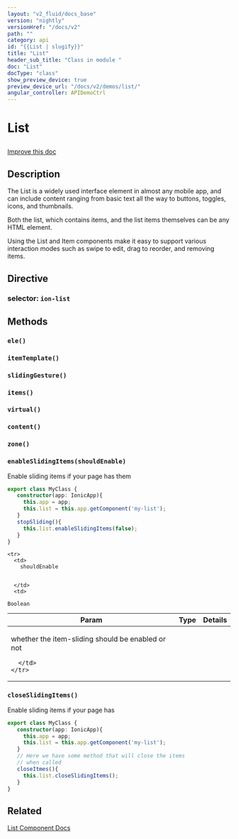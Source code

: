 ```yaml
---
layout: "v2_fluid/docs_base"
version: "nightly"
versionHref: "/docs/v2"
path: ""
category: api
id: "{{List | slugify}}"
title: "List"
header_sub_title: "Class in module "
doc: "List"
docType: "class"
show_preview_device: true
preview_device_url: "/docs/v2/demos/list/"
angular_controller: APIDemoCtrl 
---
```










<h1 class="api-title">


List






</h1>

<a class="improve-v2-docs" href='http://github.com/driftyco/ionic/edit/2.0/ionic/components/list/list.ts#L5'>
Improve this doc
</a>






<!-- description -->
<h2>Description</h2>

<p>The List is a widely used interface element in almost any mobile app, and can include
content ranging from basic text all the way to buttons, toggles, icons, and thumbnails.</p>
<p>Both the list, which contains items, and the list items themselves can be any HTML
element.</p>
<p>Using the List and Item components make it easy to support various
interaction modes such as swipe to edit, drag to reorder, and removing items.</p>


<h2>Directive</h2>
<h3>selector: <code>ion-list</code></h3>
<!-- @usage tag -->


<!-- @property tags -->


<!-- methods on the class -->

<h2>Methods</h2>

<div id="ele"></div>

<h3>
<code>ele()</code>
  

</h3>












<div id="itemTemplate"></div>

<h3>
<code>itemTemplate()</code>
  

</h3>












<div id="slidingGesture"></div>

<h3>
<code>slidingGesture()</code>
  

</h3>












<div id="items"></div>

<h3>
<code>items()</code>
  

</h3>












<div id="virtual"></div>

<h3>
<code>virtual()</code>
  

</h3>












<div id="content"></div>

<h3>
<code>content()</code>
  

</h3>












<div id="zone"></div>

<h3>
<code>zone()</code>
  

</h3>












<div id="enableSlidingItems"></div>

<h3>
<code>enableSlidingItems(shouldEnable)</code>
  

</h3>

Enable sliding items if your page has them

```ts
export class MyClass {
   constructor(app: IonicApp){
     this.app = app;
     this.list = this.app.getComponent('my-list');
   }
   stopSliding(){
     this.list.enableSlidingItems(false);
   }
}
```


<table class="table param-table" style="margin:0;">
  <thead>
    <tr>
      <th>Param</th>
      <th>Type</th>
      <th>Details</th>
    </tr>
  </thead>
  <tbody>
    
    <tr>
      <td>
        shouldEnable
        
        
      </td>
      <td>
        
  <code>Boolean</code>
      </td>
      <td>
        <p>whether the item-sliding should be enabled or not</p>

        
      </td>
    </tr>
    
  </tbody>
</table>








<div id="closeSlidingItems"></div>

<h3>
<code>closeSlidingItems()</code>
  

</h3>

Enable sliding items if your page has

```ts
export class MyClass {
   constructor(app: IonicApp){
     this.app = app;
     this.list = this.app.getComponent('my-list');
   }
   // Here we have some method that will close the items
   // when called
   closeItmes(){
     this.list.closeSlidingItems();
   }
}
```









<!-- related link -->

<h2>Related</h2>

<a href='/docs/v2/components#lists'>List Component Docs</a><!-- end content block -->


<!-- end body block -->

